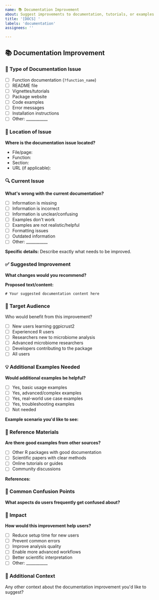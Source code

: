 ```yaml
---
name: 📚 Documentation Improvement
about: Suggest improvements to documentation, tutorials, or examples
title: '[DOCS] '
labels: 'documentation'
assignees: ''

---
```


## 📚 Documentation Improvement

### 📝 Type of Documentation Issue
- [ ] Function documentation (`?function_name`)
- [ ] README file
- [ ] Vignettes/tutorials
- [ ] Package website
- [ ] Code examples
- [ ] Error messages
- [ ] Installation instructions
- [ ] Other: ___________

### 📍 Location of Issue
**Where is the documentation issue located?**
- File/page: 
- Function: 
- Section: 
- URL (if applicable): 

### 🔍 Current Issue
**What's wrong with the current documentation?**
- [ ] Information is missing
- [ ] Information is incorrect
- [ ] Information is unclear/confusing
- [ ] Examples don't work
- [ ] Examples are not realistic/helpful
- [ ] Formatting issues
- [ ] Outdated information
- [ ] Other: ___________

**Specific details:**
Describe exactly what needs to be improved.

### ✅ Suggested Improvement
**What changes would you recommend?**

**Proposed text/content:**
```
# Your suggested documentation content here
```

### 👥 Target Audience
Who would benefit from this improvement?
- [ ] New users learning ggpicrust2
- [ ] Experienced R users
- [ ] Researchers new to microbiome analysis
- [ ] Advanced microbiome researchers
- [ ] Developers contributing to the package
- [ ] All users

### 💡 Additional Examples Needed
**Would additional examples be helpful?**
- [ ] Yes, basic usage examples
- [ ] Yes, advanced/complex examples
- [ ] Yes, real-world use case examples
- [ ] Yes, troubleshooting examples
- [ ] Not needed

**Example scenario you'd like to see:**


### 🔗 Reference Materials
**Are there good examples from other sources?**
- [ ] Other R packages with good documentation
- [ ] Scientific papers with clear methods
- [ ] Online tutorials or guides
- [ ] Community discussions

**References:**


### 🚫 Common Confusion Points
**What aspects do users frequently get confused about?**


### 🎯 Impact
**How would this improvement help users?**
- [ ] Reduce setup time for new users
- [ ] Prevent common errors
- [ ] Improve analysis quality
- [ ] Enable more advanced workflows
- [ ] Better scientific interpretation
- [ ] Other: ___________

### 📖 Additional Context
Any other context about the documentation improvement you'd like to suggest?